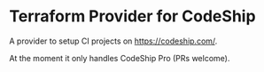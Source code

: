 Terraform Provider for CodeShip
==================

A provider to setup CI projects on https://codeship.com/.

At the moment it only handles CodeShip Pro (PRs welcome).